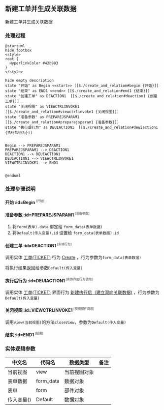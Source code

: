 ## 新建工单并生成关联数据 <!-- {docsify-ignore-all} -->

   新建工单并生成关联数据

### 处理过程

```plantuml
@startuml
hide footbox
<style>
root {
  HyperlinkColor #42b983
}
</style>

hide empty description
state "开始" as Begin <<start>> [[$./create_and_relation#begin {开始}]]
state "结束" as END1 <<end>> [[$./create_and_relation#end1 {结束}]]
state "创建工单" as DEACTION1  [[$./create_and_relation#deaction1 {创建工单}]]
state "关闭视图" as VIEWCTRLINVOKE1  [[$./create_and_relation#viewctrlinvoke1 {关闭视图}]]
state "准备参数" as PREPAREJSPARAM1  [[$./create_and_relation#preparejsparam1 {准备参数}]]
state "执行后行为" as DEUIACTION1  [[$./create_and_relation#deuiaction1 {执行后行为}]]


Begin --> PREPAREJSPARAM1
PREPAREJSPARAM1 --> DEACTION1
DEACTION1 --> DEUIACTION1
DEUIACTION1 --> VIEWCTRLINVOKE1
VIEWCTRLINVOKE1 --> END1


@enduml
```


### 处理步骤说明

#### 开始 :id=Begin<sup class="footnote-symbol"> <font color=gray size=1>[开始]</font></sup>




#### 准备参数 :id=PREPAREJSPARAM1<sup class="footnote-symbol"> <font color=gray size=1>[准备参数]</font></sup>



1. 将`form(表单).data` 绑定给  `form_data(表单数据)`
2. 将`Default(传入变量).id` 设置给  `form_data(表单数据).id`

#### 创建工单 :id=DEACTION1<sup class="footnote-symbol"> <font color=gray size=1>[实体行为]</font></sup>



调用实体 [工单(TICKET)](module/ProdMgmt/ticket.md) 行为 [Create](module/ProdMgmt/ticket#行为) ，行为参数为`form_data(表单数据)`

将执行结果返回给参数`Default(传入变量)`

#### 执行后行为 :id=DEUIACTION1<sup class="footnote-symbol"> <font color=gray size=1>[实体界面行为调用]</font></sup>



调用实体 [工单(TICKET)](module/ProdMgmt/ticket.md) 界面行为 [新建执行后（建立双向关联数据)](module/ProdMgmt/ticket#界面行为) ，行为参数为`Default(传入变量)`

#### 关闭视图 :id=VIEWCTRLINVOKE1<sup class="footnote-symbol"> <font color=gray size=1>[视图部件调用]</font></sup>



调用`view(当前视图)`的方法`closeView`，参数为`Default(传入变量)`
#### 结束 :id=END1<sup class="footnote-symbol"> <font color=gray size=1>[结束]</font></sup>






### 实体逻辑参数

|    中文名   |    代码名    |  数据类型      |备注 |
| --------| --------| --------  | --------   |
|当前视图|view|当前视图对象||
|表单数据|form_data|数据对象||
|表单|form|部件对象||
|传入变量(<i class="fa fa-check"/></i>)|Default|数据对象||
